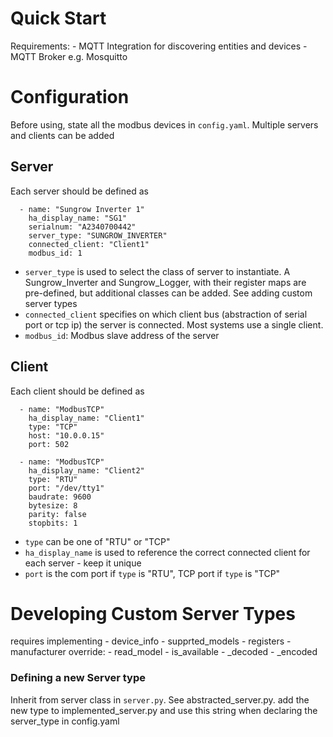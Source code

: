 # Quick Start
Requirements: 
    - MQTT Integration for discovering entities and devices
    - MQTT Broker e.g. Mosquitto

# Configuration
Before using, state all the modbus devices in `config.yaml`. Multiple servers and clients can be added

## Server 
Each server should be defined as 
```
  - name: "Sungrow Inverter 1"
    ha_display_name: "SG1"
    serialnum: "A2340700442"
    server_type: "SUNGROW_INVERTER"
    connected_client: "Client1"
    modbus_id: 1
```
- `server_type` is used to select the class of server to instantiate. A Sungrow_Inverter and Sungrow_Logger, with their register maps are pre-defined, but additional classes can be added. See adding custom server types
- `connected_client` specifies on which client bus (abstraction of serial port or tcp ip) the server is connected. Most systems use a single client.
- `modbus_id`: Modbus slave address of the server

## Client
Each client should be defined as
```
  - name: "ModbusTCP"
    ha_display_name: "Client1"
    type: "TCP"
    host: "10.0.0.15"
    port: 502
```

```
  - name: "ModbusTCP"
    ha_display_name: "Client2"
    type: "RTU"
    port: "/dev/tty1"
    baudrate: 9600
    bytesize: 8
    parity: false
    stopbits: 1
```
- `type` can be one of "RTU" or "TCP"
- `ha_display_name` is used to reference the correct connected client for each server - keep it unique
- `port` is the com port if `type` is "RTU", TCP port if `type` is "TCP"

# Developing Custom Server Types
requires implementing
      - device_info 
      - supprted_models
      - registers
      - manufacturer
override:
      - read_model
      - is_available
      - _decoded
      - _encoded

### Defining a new Server type
Inherit from server class in `server.py`. See abstracted_server.py.
add the new type to implemented_server.py and use this string when declaring the server_type in config.yaml
